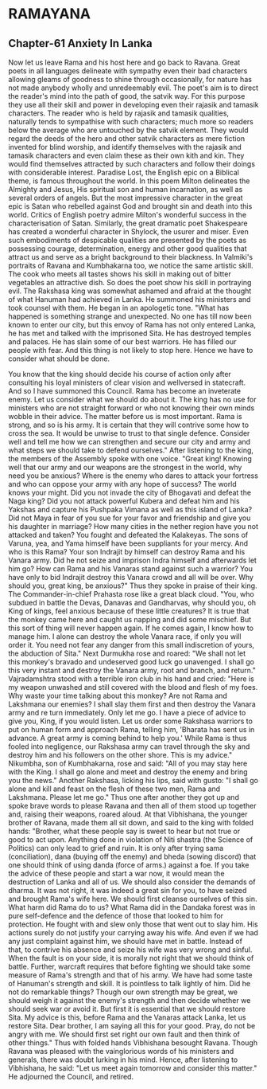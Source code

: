 # RAMAYANA
## Chapter-61 Anxiety In Lanka

Now let us leave Rama and his host here and go back to Ravana. Great poets in all languages delineate with sympathy even their bad characters allowing gleams of goodness to shine through occasionally, for nature has not made anybody wholly and unredeemably evil. The poet's aim is to direct the reader's mind into the path of good, the satvik way. For this purpose they use all their skill and power in developing even their rajasik and tamasik characters. The reader who is held by rajasik and tamasik qualities, naturally tends to sympathise with such characters; much more so readers below the average who are untouched by the satvik element. They would regard the deeds of the hero and other satvik characters as mere fiction invented for blind worship, and identify themselves with the rajasik and tamasik characters and even claim these as their own kith and kin. They would find themselves attracted by such characters and follow their doings with considerable interest. Paradise Lost, the English epic on a Biblical theme, is famous throughout the world. In this poem Milton delineates the Almighty and Jesus, His spiritual son and human incarnation, as well as several orders of angels. But the most impressive character in the great epic is Satan who rebelled against God and brought sin and death into this world. Critics of English poetry admire Milton's wonderful success in the characterisation of Satan. Similarly, the great dramatic poet Shakespeare has created a wonderful character in Shylock, the usurer and miser. Even such embodiments of despicable qualities are presented by the poets as possessing courage, determination, energy and other good qualities that attract us and serve as a bright background to their blackness. In Valmiki's portraits of Ravana and Kumbhakarna too, we notice the same artistic skill. The cook who meets all tastes shows his skill in making out of bitter vegetables an attractive dish. So does the poet show his skill in portraying evil. The Rakshasa king was somewhat ashamed and afraid at the thought of what Hanuman had achieved in Lanka. He summoned his ministers and took counsel with them. He began in an apologetic tone. "What has happened is something strange and unexpected. No one has till now been known to enter our city, but this envoy of Rama has not only entered Lanka, he has met and talked with the imprisoned Sita. He has destroyed temples and palaces. He has slain some of our best warriors. He has filled our people with fear. And this thing is not likely to stop here. Hence we have to consider what should be done.

You know that the king should decide his course of action only after consulting his loyal ministers of clear vision and wellversed in statecraft. And so I have summoned this Council. Rama has become an inveterate enemy. Let us consider what we should do about it. The king has no use for ministers who are not straight forward or who not knowing their own minds wobble in their advice. The matter before us is most important. Rama is strong, and so is his army. It is certain that they will contrive some how to cross the sea. It would be unwise to trust to that single defence. Consider well and tell me how we can strengthen and secure our city and army and what steps we should take to defend ourselves." After listening to the king, the members of the Assembly spoke with one voice. "Great king! Knowing well that our army and our weapons are the strongest in the world, why need you be anxious? Where is the enemy who dares to attack your fortress and who can oppose your army with any hope of success? The world knows your might. Did you not invade the city of Bhogavati and defeat the Naga king? Did you not attack powerful Kubera and defeat him and his Yakshas and capture his Pushpaka Vimana as well as this island of Lanka? Did not Maya in fear of you sue for your favor and friendship and give you his daughter in marriage? How many cities in the nether region have you not attacked and taken? You fought and defeated the Kalakeyas. The sons of Varuna, yea, and Yama himself have been suppliants for your mercy. And who is this Rama? Your son Indrajit by himself can destroy Rama and his Vanara army. Did he not seize and imprison Indra himself and afterwards let him go? How can Rama and his Vanaras stand against such a warrior? You have only to bid Indrajit destroy this Vanara crowd and all will be over. Why should you, great king, be anxious?" Thus they spoke in praise of their king. The Commander-in-chief Prahasta rose like a great black cloud. "You, who subdued in battle the Devas, Danavas and Gandharvas, why should you, oh King of kings, feel anxious because of these little creatures? It is true that the monkey came here and caught us napping and did some mischief. But this sort of thing will never happen again. If he comes again, I know how to manage him. I alone can destroy the whole Vanara race, if only you will order it. You need not fear any danger from this small indiscretion of yours, the abduction of Sita." Next Durmukha rose and roared: "We shall not let this monkey's bravado and undeserved good luck go unavenged. I shall go this very instant and destroy the Vanara army, root and branch, and return." Vajradamshtra stood with a terrible iron club in his hand and cried: "Here is my weapon unwashed and still covered with the blood and flesh of my foes. Why waste your time talking about this monkey? Are not Rama and Lakshmana our enemies? I shall slay them first and then destroy the Vanara army and re turn immediately. Only let me go. I have a piece of advice to give you, King, if you would listen. Let us order some Rakshasa warriors to put on human form and approach Rama, telling him, 'Bharata has sent us in advance. A great army is coming behind to help you.' While Rama is thus fooled into negligence, our Rakshasa army can travel through the sky and destroy him and his followers on the other shore. This is my advice." Nikumbha, son of Kumbhakarna, rose and said: "All of you may stay here with the King. I shall go alone and meet and destroy the enemy and bring you the news." Another Rakshasa, licking his lips, said with gusto: "I shall go alone and kill and feast on the flesh of these two men, Rama and Lakshmana. Please let me go." Thus one after another they got up and spoke brave words to please Ravana and then all of them stood up together and, raising their weapons, roared aloud. At that Vibhishana, the younger brother of Ravana, made them all sit down, and said to the king with folded hands: "Brother, what these people say is sweet to hear but not true or good to act upon. Anything done in violation of Niti shastra (the Science of Politics) can only lead to grief and ruin. It is only after trying sama (conciliation), dana (buying off the enemy) and bheda (sowing discord) that one should think of using danda (force of arms.) against a foe. If you take the advice of these people and start a war now, it would mean the destruction of Lanka and all of us. We should also consider the demands of dharma. It was not right, it was indeed a great sin for you, to have seized and brought Rama's wife here. We should first cleanse ourselves of this sin. What harm did Rama do to us? What Rama did in the Dandaka forest was in pure self-defence and the defence of those that looked to him for protection. He fought with and slew only those that went out to slay him. His actions surely do not justify your carrying away his wife. And even if we had any just complaint against him, we should have met in battle. Instead of that, to contrive his absence and seize his wife was very wrong and sinful. When the fault is on your side, it is morally not right that we should think of battle. Further, warcraft requires that before fighting we should take some measure of Rama's strength and that of his army. We have had some taste of Hanuman's strength and skill. It is pointless to talk lightly of him. Did he not do remarkable things? Though our own strength may be great, we should weigh it against the enemy's strength and then decide whether we should seek war or avoid it. But first it is essential that we should restore Sita. My advice is this, before Rama and the Vanaras attack Lanka, let us restore Sita. Dear brother, I am saying all this for your good. Pray, do not be angry with me. We should first set right our own fault and then think of other things." Thus with folded hands Vibhishana besought Ravana. Though Ravana was pleased with the vainglorious words of his ministers and generals, there was doubt lurking in his mind. Hence, after listening to Vibhishana, he said: "Let us meet again tomorrow and consider this matter." He adjourned the Council, and retired.